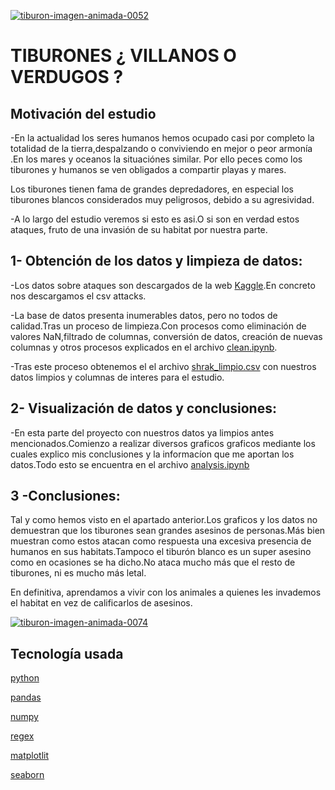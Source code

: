 <a href="https://www.gifsanimados.org/cat-tiburones-516.htm"><img src="https://www.gifsanimados.org/data/media/516/tiburon-imagen-animada-0052.gif" border="0" alt="tiburon-imagen-animada-0052" /></a>

# TIBURONES ¿ VILLANOS O VERDUGOS ?

## Motivación del estudio 

-En la actualidad los seres humanos hemos ocupado casi por completo la totalidad de la tierra,despalzando o conviviendo en mejor o peor armonía .En los mares y oceanos la situaciónes similar. Por ello peces como los tiburones y humanos se ven obligados a compartir playas y mares.

Los tiburones tienen fama de grandes depredadores, en especial los tiburones blancos considerados muy peligrosos, debido a su agresividad.

-A lo largo del estudio veremos si esto es asi.O si son en verdad estos ataques, fruto de una invasión de su habitat por nuestra parte.

## 1- Obtención de los datos y limpieza de datos:

-Los datos sobre ataques son descargados de la web [Kaggle](https://www.kaggle.com/).En concreto nos descargamos el csv attacks.

-La base de datos presenta inumerables datos, pero no todos de calidad.Tras un proceso de limpieza.Con procesos como eliminación de valores NaN,filtrado de columnas, conversión de datos, creación de nuevas columnas y otros procesos explicados en el archivo [clean.ipynb](https://github.com/SergioMB12/data-cleaning-pandas/blob/main/work/clean.ipynb).

-Tras este proceso obtenemos el el archivo [shrak_limpio.csv](https://github.com/SergioMB12/data-cleaning-pandas/blob/main/work/shark_limpio.csv) con nuestros datos limpios y columnas de interes para el estudio.

## 2- Visualización de datos y conclusiones:

-En esta parte del proyecto con nuestros datos ya limpios antes mencionados.Comienzo a realizar diversos graficos graficos mediante los cuales explico mis conclusiones y la informacíon que me aportan los datos.Todo esto se encuentra en el archivo [analysis.ipynb](https://github.com/SergioMB12/data-cleaning-pandas/blob/main/work/analysis.ipynb)

## 3 -Conclusiones:

Tal y como hemos visto en el apartado anterior.Los graficos y los datos no demuestran que los tiburones sean grandes asesinos de personas.Más bien muestran como estos atacan como respuesta una excesiva presencia de humanos en sus habitats.Tampoco el tiburón blanco es un super asesino como en ocasiones se ha dicho.No ataca mucho más que el resto de tiburones, ni es mucho más letal.

En definitiva, aprendamos a vivir con los animales a quienes les invademos el habitat en vez de calificarlos de asesinos.

<a href="https://www.gifsanimados.org/cat-tiburones-516.htm"><img src="https://www.gifsanimados.org/data/media/516/tiburon-imagen-animada-0074.gif" border="0" alt="tiburon-imagen-animada-0074" /></a>

## Tecnología usada


[python](https://docs.python.org/3/)

[pandas](https://pandas.pydata.org/)

[numpy](https://numpy.org/)

[regex](https://docs.microsoft.com/es-es/dotnet/api/system.text.regularexpressions.regex?view=net-6.0)

[matplotlit](https://matplotlib.org/)

[seaborn](https://seaborn.pydata.org/)






